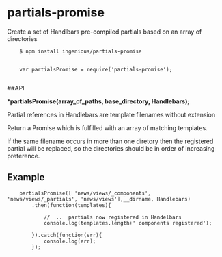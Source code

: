 # partials-promise
Create a set of Handlbars pre-compiled partials based on an array of directories

```
    $ npm install ingenious/partials-promise
    
```
```
    var partialsPromise = require('partials-promise');
    
```
##API

  ***partialsPromise(array_of_paths, base_directory, Handlebars)**;
  
  Partial references in Handlebars are template filenames without extension
  
  Return a Promise which is fulfilled with an array of matching templates.
  
  If the same filename occurs in more than one diretory then the registered partial will be replaced,
  so the directories should be in order of increasing preference.

## Example
```
    partialsPromise([ 'news/views/_components', 'news/views/_partials', 'news/views'],__dirname, Handlebars)
        .then(function(templates){
        
            //  ..  partials now registered in Handelbars
            console.log(templates.length+' components registered');
    
        }).catch(function(err){
            console.log(err);
        });
```


